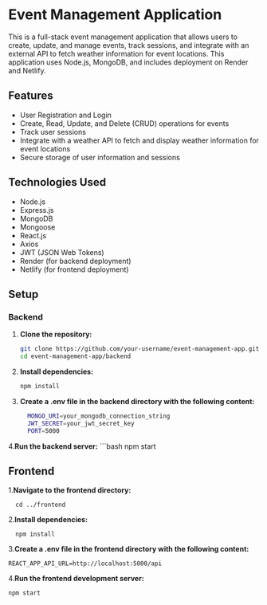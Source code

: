# Event Management Application

This is a full-stack event management application that allows users to create, update, and manage events, track sessions, and integrate with an external API to fetch weather information for event locations. This application uses Node.js, MongoDB, and includes deployment on Render and Netlify.

## Features

- User Registration and Login
- Create, Read, Update, and Delete (CRUD) operations for events
- Track user sessions
- Integrate with a weather API to fetch and display weather information for event locations
- Secure storage of user information and sessions

## Technologies Used

- Node.js
- Express.js
- MongoDB
- Mongoose
- React.js
- Axios
- JWT (JSON Web Tokens)
- Render (for backend deployment)
- Netlify (for frontend deployment)

## Setup

### Backend

1. **Clone the repository:**

   ```bash
   git clone https://github.com/your-username/event-management-app.git
   cd event-management-app/backend   

2. **Install dependencies:**
    ```bash
    npm install

3. **Create a .env file in the backend directory with the following content:**
   ```bash
     MONGO_URI=your_mongodb_connection_string
     JWT_SECRET=your_jwt_secret_key
     PORT=5000
4.**Run the backend server:**
    ```bash
       npm start
## Frontend

1.**Navigate to the frontend directory:**

      cd ../frontend
       
2.**Install dependencies:**
     
      npm install

3.**Create a .env file in the frontend directory with the following content:**

    REACT_APP_API_URL=http://localhost:5000/api

4.**Run the frontend development server:**

    npm start


